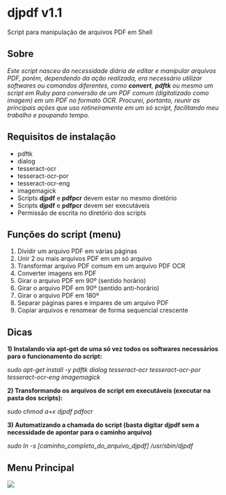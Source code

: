 # djpdf v1.1
Script para manipulação de arquivos PDF em Shell

## Sobre
_Este script nasceu da necessidade diária de editar e manipular arquivos PDF, porém, dependendo da ação realizada, era necessário utilizar softwares ou comandos diferentes, como **convert**, **pdftk** ou mesmo um script em Ruby para conversão de um PDF comum (digitalizado como imagem) em um PDF no formato OCR. Procurei, portanto, reunir as principais ações que uso rotineiramente em um só script, facilitando meu trabalho e poupando tempo._

## Requisitos de instalação
* pdftk
* dialog
* tesseract-ocr
* tesseract-ocr-por
* tesseract-ocr-eng
* imagemagick
* Scripts **djpdf** e **pdfpcr** devem estar no mesmo diretório
* Scripts **djpdf** e **pdfpcr** devem ser executáveis
* Permissão de escrita no diretório dos scripts

## Funções do script (menu)
1) Dividir um arquivo PDF em várias páginas
2) Unir 2 ou mais arquivos PDF em um só arquivo
3) Transformar arquivo PDF comum em um arquivo PDF OCR
4) Converter imagens em PDF
5) Girar o arquivo PDF em 90º (sentido horário)
6) Girar o arquivo PDF em 90º (sentido anti-horário)
7) Girar o arquivo PDF em 180º
8) Separar páginas pares e ímpares de um arquivo PDF
9) Copiar arquivos e renomear de forma sequencial crescente

## Dicas
**1) Instalando via **apt-get** de uma só vez todos os softwares necessários para o funcionamento do script:**

_sudo apt-get install -y pdftk dialog tesseract-ocr tesseract-ocr-por tesseract-ocr-eng imagemagick_

**2) Transformando os arquivos de script em executáveis (executar na pasta dos scripts):**

_sudo chmod a+x djpdf pdfocr_

**3) Automatizando a chamada do script (basta digitar **djpdf** sem a necessidade de apontar para o caminho arquivo)**

_sudo ln -s [caminho_completo_do_arquivo_djpdf] /usr/sbin/djpdf_

## Menu Principal

<img src="http://ideiati.com/img/djpdf.png">